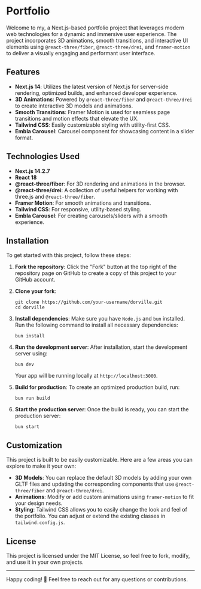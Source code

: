 # Portfolio

Welcome to my, a Next.js-based portfolio project that leverages modern web technologies for a dynamic and immersive user experience. The project incorporates 3D animations, smooth transitions, and interactive UI elements using `@react-three/fiber`, `@react-three/drei`, and `framer-motion` to deliver a visually engaging and performant user interface.

## Features

- **Next.js 14**: Utilizes the latest version of Next.js for server-side rendering, optimized builds, and enhanced developer experience.
- **3D Animations**: Powered by `@react-three/fiber` and `@react-three/drei` to create interactive 3D models and animations.
- **Smooth Transitions**: Framer Motion is used for seamless page transitions and motion effects that elevate the UX.
- **Tailwind CSS**: Easily customizable styling with utility-first CSS.
- **Embla Carousel**: Carousel component for showcasing content in a slider format.

## Technologies Used

- **Next.js 14.2.7**
- **React 18**
- **@react-three/fiber**: For 3D rendering and animations in the browser.
- **@react-three/drei**: A collection of useful helpers for working with three.js and `@react-three/fiber`.
- **Framer Motion**: For smooth animations and transitions.
- **Tailwind CSS**: For responsive, utility-based styling.
- **Embla Carousel**: For creating carousels/sliders with a smooth experience.

## Installation

To get started with this project, follow these steps:

1. **Fork the repository**: Click the "Fork" button at the top right of the repository page on GitHub to create a copy of this project to your GitHub account.

2. **Clone your fork**:
   ```
   git clone https://github.com/your-username/dorville.git
   cd dorville
   ```

3. **Install dependencies**:
   Make sure you have `Node.js` and `bun` installed. Run the following command to install all necessary dependencies:
   ```
   bun install
   ```

4. **Run the development server**:
   After installation, start the development server using:
   ```
   bun dev
   ```
   Your app will be running locally at `http://localhost:3000`.

5. **Build for production**:
   To create an optimized production build, run:
   ```
   bun run build
   ```

6. **Start the production server**:
   Once the build is ready, you can start the production server:
   ```
   bun start
   ```

## Customization

This project is built to be easily customizable. Here are a few areas you can explore to make it your own:

- **3D Models**: You can replace the default 3D models by adding your own GLTF files and updating the corresponding components that use `@react-three/fiber` and `@react-three/drei`.
- **Animations**: Modify or add custom animations using `framer-motion` to fit your design needs.
- **Styling**: Tailwind CSS allows you to easily change the look and feel of the portfolio. You can adjust or extend the existing classes in `tailwind.config.js`.

## License

This project is licensed under the MIT License, so feel free to fork, modify, and use it in your own projects.

---

Happy coding! 🎉 Feel free to reach out for any questions or contributions.
